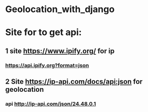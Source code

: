 # Geolocation_with_django

# Site for to get api:

## 1 site https://www.ipify.org/ for ip 

### https://api.ipify.org?format=json

## 2 Site https://ip-api.com/docs/api:json for geolocation
 
### api http://ip-api.com/json/24.48.0.1